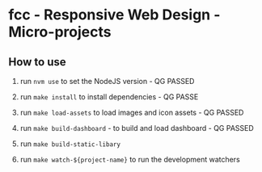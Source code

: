 # fcc - Responsive Web Design - Micro-projects

## How to use
1. run `nvm use` to set the NodeJS version - QG PASSED
2. run `make install` to install dependencies - QG PASSE
3. run `make load-assets` to load images and icon assets - QG PASSED
4. run `make build-dashboard` - to build and load dashboard - QG PASSED
5. run `make build-static-libary`

5. run `make watch-${project-name}` to run the development watchers
